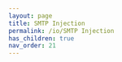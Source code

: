 ```yaml
---
layout: page
title: SMTP Injection
permalink: /io/SMTP Injection
has_children: true
nav_order: 21
---
```


